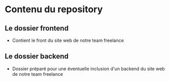 # Contenu du repository
## Le dossier frontend
- Contient le front du site web de notre team freelance
## Le dossier backend
- Dossier préparé pour une éventuelle inclusion d'un backend du site web de notre team freelance